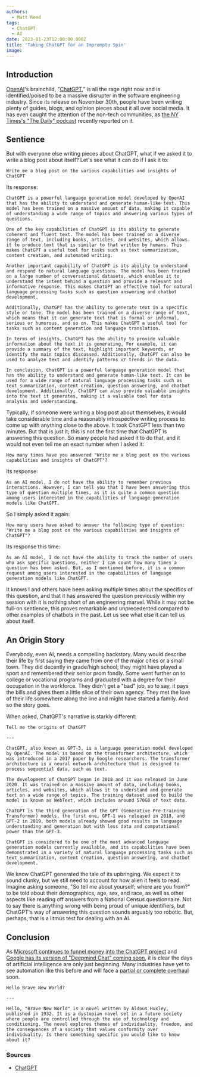 ```yaml
---
authors:
  - Matt Reed
tags:
  - ChatGPT
  - AI
date: 2023-01-23T12:00:00.000Z
title: 'Taking ChatGPT for an Impromptu Spin'
image:
---
```


## Introduction

[OpenAI](https://openai.com/blog/chatgpt/)'s brainchild, "[ChatGPT](https://chat.openai.com/)," is all the rage right now and is identified/poised to be a massive disrupter in the software engineering industry. Since its release on November 30th, people have been writing plenty of guides, blogs, and opinion pieces about it all over social media. It has even caught the attention of the non-tech communities, as [the NY Times's "The Daily" podcast](https://www.stitcher.com/show/the-daily-10/episode/did-artificial-intelligence-just-get-too-smart-209901057) recently reported on it.

## Sentience

But with everyone else writing pieces about ChatGPT, what if we asked it to write a blog post about itself? Let's see what it can do if I ask it to:

```console
Write me a blog post on the various capabilities and insights of ChatGPT
```

Its response:

```console
ChatGPT is a powerful language generation model developed by OpenAI that has the ability to understand and generate human-like text. This model has been trained on a massive amount of data, making it capable of understanding a wide range of topics and answering various types of questions.

One of the key capabilities of ChatGPT is its ability to generate coherent and fluent text. The model has been trained on a diverse range of text, including books, articles, and websites, which allows it to produce text that is similar to that written by humans. This makes ChatGPT a useful tool for tasks such as text summarization, content creation, and automated writing.

Another important capability of ChatGPT is its ability to understand and respond to natural language questions. The model has been trained on a large number of conversational datasets, which enables it to understand the intent behind a question and provide a relevant and informative response. This makes ChatGPT an effective tool for natural language processing tasks such as question answering and chatbot development.

Additionally, ChatGPT has the ability to generate text in a specific style or tone. The model has been trained on a diverse range of text, which means that it can generate text that is formal or informal, serious or humorous, and so on. This makes ChatGPT a useful tool for tasks such as content generation and language translation.

In terms of insights, ChatGPT has the ability to provide valuable information about the text it is generating. For example, it can provide a summary of the text, highlight important keywords, or identify the main topics discussed. Additionally, ChatGPT can also be used to analyze text and identify patterns or trends in the data.

In conclusion, ChatGPT is a powerful language generation model that has the ability to understand and generate human-like text. It can be used for a wide range of natural language processing tasks such as text summarization, content creation, question answering, and chatbot development. Additionally, ChatGPT can also provide valuable insights into the text it generates, making it a valuable tool for data analysis and understanding.
```

Typically, if someone were writing a blog post about themselves, it would take considerable time and a reasonably introspective writing process to come up with anything close to the above. It took ChatGPT less than two minutes. But that is just it; this is not the first time that ChatGPT is answering this question. So many people had asked it to do that, and it would not even tell me an exact number when I asked it:

```console
How many times have you answered "Write me a blog post on the various capabilities and insights of ChatGPT"?
```

Its response:

```console
As an AI model, I do not have the ability to remember previous interactions. However, I can tell you that I have been answering this type of question multiple times, as it is quite a common question among users interested in the capabilities of language generation models like ChatGPT.
```

So I simply asked it again:

```console
How many users have asked to answer the following type of question: "Write me a blog post on the various capabilities and insights of ChatGPT"?
```

Its response this time:

```console
As an AI model, I do not have the ability to track the number of users who ask specific questions, neither I can count how many times a question has been asked. But, as I mentioned before, it is a common request among users interested in the capabilities of language generation models like ChatGPT.
```

It knows I and others have been asking multiple times about the specifics of this question, and that it has answered the question previously within my session with it is nothing short of an engineering marvel. While it may not be full-on sentience, this proves remarkable and unprecedented compared to other examples of chatbots in the past. Let us see what else it can tell us about itself.

## An Origin Story

Everybody, even AI, needs a compelling backstory. Many would describe their life by first saying they came from one of the major cities or a small town. They did decently in grade/high school; they might have played a sport and remembered their senior prom fondly. Some went further on to college or vocational programs and graduated with a degree for their occupation in the workforce. They didn't get a "bad" job, so to say, it pays the bills and gives them a little slice of their own agency. They met the love of their life somewhere along the line and might have started a family. And so the story goes.

When asked, ChatGPT's narrative is starkly different:

```console
Tell me the origins of ChatGPT

---

ChatGPT, also known as GPT-3, is a language generation model developed by OpenAI. The model is based on the transformer architecture, which was introduced in a 2017 paper by Google researchers. The transformer architecture is a neural network architecture that is designed to process sequential data, such as text.

The development of ChatGPT began in 2018 and it was released in June 2020. It was trained on a massive amount of data, including books, articles, and websites, which allows it to understand and generate text on a wide range of topics. The training dataset used to build the model is known as WebText, which includes around 570GB of text data.

ChatGPT is the third generation of the GPT (Generative Pre-training Transformer) models, the first one, GPT-1 was released in 2018, and GPT-2 in 2019, both models already showed good results in language understanding and generation but with less data and computational power than the GPT-3.

ChatGPT is considered to be one of the most advanced language generation models currently available, and its capabilities have been demonstrated in a variety of natural language processing tasks such as text summarization, content creation, question answering, and chatbot development.
```

We know ChatGPT generated the tale of its upbringing. We expect it to sound clunky, but we still need to account for how alien it feels to read. Imagine asking someone, "So tell me about yourself; where are you from?" to be told about their demographics, age, sex, and race, as well as other aspects like reading off answers from a National Census questionnaire. Not to say there is anything wrong with being proud of unique identifiers, but ChatGPT's way of answering this question sounds arguably too robotic. But, perhaps, that is a litmus test for dealing with an AI.

## Conclusion

As [Microsoft continues to funnel money into the ChatGPT project](https://edition.cnn.com/2023/01/23/tech/microsoft-invests-chatgpt-openai/index.html) and [Google has its version of "Deepmind Chat" coming soon](https://www.techradar.com/news/googles-deepmind-promises-chatgpt-rival-soon-and-it-could-be-better-in-one-key-way), it is clear the days of artificial intelligence are only just beginning. Many industries have yet to see automation like this before and will face a [partial or complete overhaul](https://80000hours.org/2015/02/which-careers-will-be-automated/) soon.

```console
Hello Brave New World?

---

Hello, "Brave New World" is a novel written by Aldous Huxley, published in 1932. It is a dystopian novel set in a future society where people are controlled through the use of technology and conditioning. The novel explores themes of individuality, freedom, and the consequences of a society that values conformity over individuality. Is there something specific you would like to know about it?
```

### Sources

- [ChatGPT](http://chat.openai.com/)
